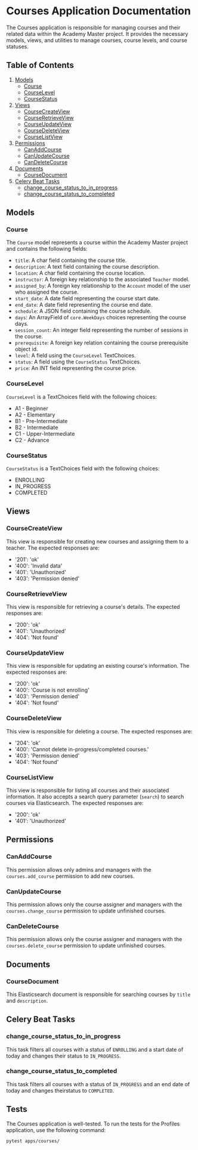 # Courses Application Documentation

The Courses application is responsible for managing courses and their related data within the Academy Master project. It provides the necessary models, views, and utilities to manage courses, course levels, and course statuses.

## Table of Contents

1. [Models](#models)
    - [Course](#course)
    - [CourseLevel](#courselevel)
    - [CourseStatus](#coursestatus)
2. [Views](#views)
    - [CourseCreateView](#coursecreateview)
    - [CourseRetrieveView](#courseretrieveview)
    - [CourseUpdateView](#courseupdateview)
    - [CourseDeleteView](#coursedeleteview)
    - [CourseListView](#courselistview)
3. [Permissions](#permissions)
    - [CanAddCourse](#canaddcourse)
    - [CanUpdateCourse](#canupdatecourse)
    - [CanDeleteCourse](#candeletecourse)
4. [Documents](#documents)
    - [CourseDocument](#coursedocument)
5. [Celery Beat Tasks](#celerybeattasks)
    - [change_course_status_to_in_progress](#changecoursestatustoinprogress)
    - [change_course_status_to_completed](#changecoursestatustocompleted)

## Models

### Course

The `Course` model represents a course within the Academy Master project and contains the following fields:

- `title`: A char field containing the course title.
- `description`: A text field containing the course description.
- `location`: A char field containing the course location.
- `instructor`: A foreign key relationship to the associated `Teacher` model.
- `assigned_by`: A foreign key relationship to the `Account` model of the user who assigned the course.
- `start_date`: A date field representing the course start date.
- `end_date`: A date field representing the course end date.
- `schedule`: A JSON field containing the course schedule.
- `days`: An ArrayField of `core.WeekDays` choices representing the course days.
- `session_count`: An integer field representing the number of sessions in the course.
- `prerequisite`: A foreign key relation containing the course prerequisite object id.
- `level`: A field using the `CourseLevel` TextChoices.
- `status`: A field using the `CourseStatus` TextChoices.
- `price`: An INT field representing the course price.

### CourseLevel

`CourseLevel` is a TextChoices field with the following choices:

- A1 - Beginner
- A2 - Elementary
- B1 - Pre-Intermediate
- B2 - Intermediate
- C1 - Upper-Intermediate
- C2 - Advance

### CourseStatus

`CourseStatus` is a TextChoices field with the following choices:

- ENROLLING
- IN_PROGRESS
- COMPLETED

## Views

### CourseCreateView

This view is responsible for creating new courses and assigning them to a teacher. The expected responses are:

- '201': 'ok'
- '400': 'Invalid data'
- '401': 'Unauthorized'
- '403': 'Permission denied'

### CourseRetrieveView

This view is responsible for retrieving a course's details. The expected responses are:

- '200': 'ok'
- '401': 'Unauthorized'
- '404': 'Not found'

### CourseUpdateView

This view is responsible for updating an existing course's information. The expected responses are:

- '200': 'ok'
- '400': 'Course is not enrolling'
- '403': 'Permission denied'
- '404': 'Not found'

### CourseDeleteView

This view is responsible for deleting a course. The expected responses are:

- '204': 'ok'
- '400': 'Cannot delete in-progress/completed courses.'
- '403': 'Permission denied'
- '404': 'Not found'

### CourseListView

This view is responsible for listing all courses and their associated information. It also accepts a search query parameter (`search`) to search courses via Elasticsearch. The expected responses are:

- '200': 'ok'
- '401': 'Unauthorized'

## Permissions

### CanAddCourse

This permission allows only admins and managers with the `courses.add_course` permission to add new courses.

### CanUpdateCourse

This permission allows only the course assigner and managers with the `courses.change_course` permission to update unfinished courses.

### CanDeleteCourse

This permission allows only the course assigner and managers with the `courses.delete_course` permission to update unfinished courses.

## Documents

### CourseDocument

This Elasticsearch document is responsible for searching courses by `title` and `description`.

## Celery Beat Tasks

### change_course_status_to_in_progress

This task filters all courses with a status of `ENROLLING` and a start date of today and changes their status to `IN_PROGRESS`.

### change_course_status_to_completed

This task filters all courses with a status of `IN_PROGRESS` and an end date of today and changes theirstatus to `COMPLETED`.


## Tests

The Courses application is well-tested. To run the tests for the Profiles application, use the following command:

```
pytest apps/courses/
```